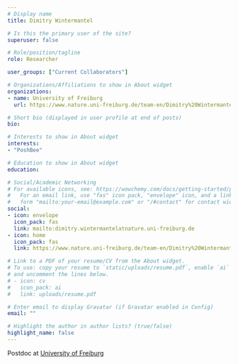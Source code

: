 ```yaml
---
# Display name
title: Dimitry Wintermantel

# Is this the primary user of the site?
superuser: false

# Role/position/tagline
role: Researcher

user_groups: ["Current Collaborators"]

# Organizations/Affiliations to show in About widget
organizations:
- name: University of Freiburg
  url: https://www.nature.uni-freiburg.de/team-en/Dimitry%20Wintermantel

# Short bio (displayed in user profile at end of posts)
bio:

# Interests to show in About widget
interests:
- "PoshBee"

# Education to show in About widget
education:

# Social/Academic Networking
# For available icons, see: https://wowchemy.com/docs/getting-started/page-builder/#icons
#   For an email link, use "fas" icon pack, "envelope" icon, and a link in the
#   form "mailto:your-email@example.com" or "/#contact" for contact widget.
social:
- icon: envelope
  icon_pack: fas
  link: mailto:dimitry.wintermantelatnature.uni-freiburg.de
- icon: home
  icon_pack: fas
  link: https://www.nature.uni-freiburg.de/team-en/Dimitry%20Wintermantel

# Link to a PDF of your resume/CV from the About widget.
# To use: copy your resume to `static/uploads/resume.pdf`, enable `ai` icons in `params.toml`,
# and uncomment the lines below.
# - icon: cv
#   icon_pack: ai
#   link: uploads/resume.pdf

# Enter email to display Gravatar (if Gravatar enabled in Config)
email: ""

# Highlight the author in author lists? (true/false)
highlight_name: false
---
```


Postdoc at [University of Freiburg](https://www.nature.uni-freiburg.de/team-en/Dimitry%20Wintermantel)